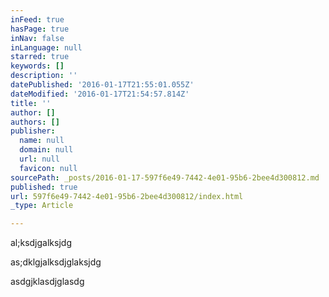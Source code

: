 ```yaml
---
inFeed: true
hasPage: true
inNav: false
inLanguage: null
starred: true
keywords: []
description: ''
datePublished: '2016-01-17T21:55:01.055Z'
dateModified: '2016-01-17T21:54:57.814Z'
title: ''
author: []
authors: []
publisher:
  name: null
  domain: null
  url: null
  favicon: null
sourcePath: _posts/2016-01-17-597f6e49-7442-4e01-95b6-2bee4d300812.md
published: true
url: 597f6e49-7442-4e01-95b6-2bee4d300812/index.html
_type: Article

---
```

al;ksdjgalksjdg

as;dklgjalksdjglaksjdg

asdgjklasdjglasdg